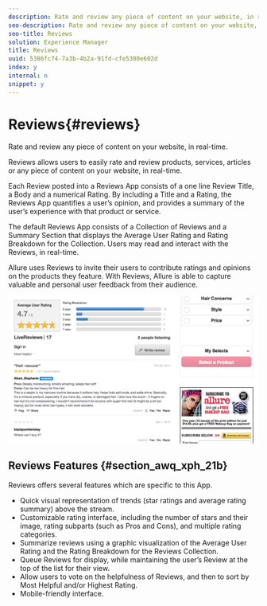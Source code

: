 ```yaml
---
description: Rate and review any piece of content on your website, in real-time.
seo-description: Rate and review any piece of content on your website, in real-time.
seo-title: Reviews
solution: Experience Manager
title: Reviews
uuid: 5386fc74-7a3b-4b2a-91fd-cfe5300e602d
index: y
internal: n
snippet: y
---
```


# Reviews{#reviews}

Rate and review any piece of content on your website, in real-time.

Reviews allows users to easily rate and review products, services, articles or any piece of content on your website, in real-time.

Each Review posted into a Reviews App consists of a one line Review Title, a Body and a numerical Rating. By including a Title and a Rating, the Reviews App quantifies a user’s opinion, and provides a summary of the user’s experience with that product or service.

The default Reviews App consists of a Collection of Reviews and a Summary Section that displays the Average User Rating and Rating Breakdown for the Collection. Users may read and interact with the Reviews, in real-time.

Allure uses Reviews to invite their users to contribute ratings and opinions on the products they feature. With Reviews, Allure is able to capture valuable and personal user feedback from their audience.

![](assets/ReviewsAllure.png) 

## Reviews Features {#section_awq_xph_21b}

Reviews offers several features which are specific to this App.

* Quick visual representation of trends (star ratings and average rating summary) above the stream.
* Customizable rating interface, including the number of stars and their image, rating subparts (such as Pros and Cons), and multiple rating categories.
* Summarize reviews using a graphic visualization of the Average User Rating and the Rating Breakdown for the Reviews Collection.
* Queue Reviews for display, while maintaining the user’s Review at the top of the list for their view.
* Allow users to vote on the helpfulness of Reviews, and then to sort by Most Helpful and/or Highest Rating.
* Mobile-friendly interface.

